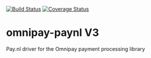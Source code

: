 [![Build Status](https://travis-ci.org/andypieters/omnipay-paynl.svg?branch=v3)](https://travis-ci.org/andypieters/omnipay-paynl)
[![Coverage Status](https://coveralls.io/repos/github/andypieters/omnipay-paynl/badge.svg?branch=v3)](https://coveralls.io/github/andypieters/omnipay-paynl?branch=v3)

# omnipay-paynl V3
Pay.nl driver for the Omnipay payment processing library